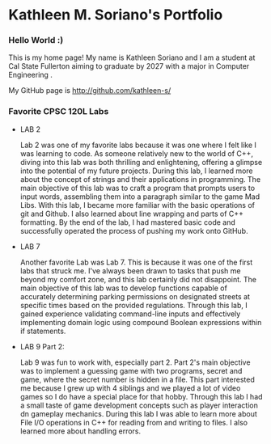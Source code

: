# Kathleen M. Soriano's Portfolio

### Hello World :)

This is my home page! My name is Kathleen Soriano and I am a student at Cal State Fullerton aiming to graduate by 2027 with a major in Computer Engineering .

My GitHub page is http://github.com/kathleen-s/

### Favorite CPSC 120L Labs

* LAB 2
  
  Lab 2 was one of my favorite labs because it was one where I felt like I was learning to code. As someone relatively new to the world of C++, diving into this lab was both thrilling and enlightening, offering a glimpse into the potential of my future projects. During this lab, I learned more about the concept of strings and their applications in programming. The main objective of this lab was to craft a program that prompts users to input words, assembling them into a paragraph similar to the game Mad Libs. With this lab, I became more familiar with the basic operations of git and Github. I also learned about line wrapping and parts of C++ formatting. By the end of the lab, I had mastered basic code and successfully operated the process of pushing my work onto GitHub.

* LAB 7
  
  Another favorite Lab was Lab 7. This is because it was one of the first labs that struck me. I've always been drawn to tasks that push me beyond my comfort zone, and this lab certainly did not disappoint. The main objective of this lab was to develop functions capable of accurately determining parking permissions on designated streets at specific times based on the provided regulations. Through this lab, I gained experience validating command-line inputs and effectively implementing domain logic using compound Boolean expressions within if statements.

* LAB 9 Part 2:

  Lab 9 was fun to work with, especially part 2. Part 2's main objective was to implement a guessing game with two programs, secret and game, where the secret number is hidden in a file. This part interested me because I grew up with 4 siblings and we played a lot of video games so I do have a special place for that hobby. Through this lab I had a small taste of game development concepts such as player interaction dn gameplay mechanics. During this lab I was able to learn more about File I/O operations in C++ for reading from and writing to files. I also learned more about handling errors. 
